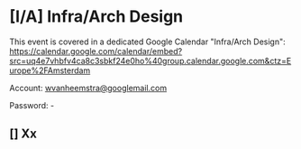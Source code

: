 # [I/A] Infra/Arch Design

This event is covered in a dedicated Google Calendar "Infra/Arch Design": https://calendar.google.com/calendar/embed?src=uq4e7vhbfv4ca8c3sbkf24e0ho%40group.calendar.google.com&ctz=Europe%2FAmsterdam

Account: wvanheemstra@googlemail.com

Password: -

## [] Xx
